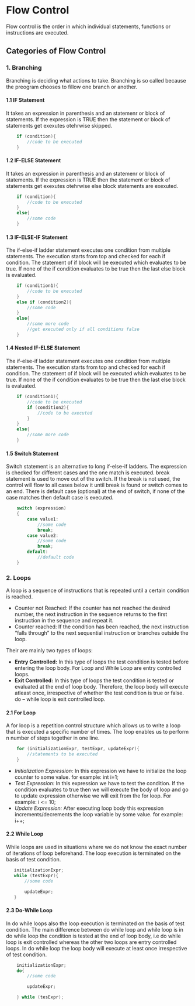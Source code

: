 # Flow Control

Flow control is the order in which individual statements, functions or instructions are executed.

## Categories of Flow Control

### 1. Branching

Branching is deciding what actions to take. Branching is so called because the preogram chooses to fillow one branch or another.

#### 1.1 IF Statement

It takes an expression in parenthesis and an statemenr or block of statements.
If the expression is TRUE then the statement or block of statements get exexutes otehrwise skipped.

```c
    if (condition){
        //code to be executed
    }
```

#### 1.2 IF-ELSE Statement

It takes an expression in parenthesis and an statemenr or block of statements.
If the expression is TRUE then the statement or block of statements get exexutes otehrwise else block statements are exexuted.

```c
    if (condition){
        //code to be executed
    }
    else{
        //some code
    }
```

#### 1.3 IF-ELSE-IF Statement

The if-else-if ladder statement executes one condition from multiple statements. The execution starts from top and checked for each if condition. The statement of if block will be executed which evaluates to be true. If none of the if condition evaluates to be true then the last else block is evaluated.

```c
    if (condition1){
        //code to be executed
    }
    else if (condition2){
        //some code
    }
    else{
        //some more code 
        //get executed only if all conditions false
    }
```

#### 1.4 Nested IF-ELSE Statement

The if-else-if ladder statement executes one condition from multiple statements. The execution starts from top and checked for each if condition. The statement of if block will be executed which evaluates to be true. If none of the if condition evaluates to be true then the last else block is evaluated.

```c
    if (condition1){
        //code to be executed
        if (condition2){
            //code to be executed
        }
    }
    else{
        //some more code 
    }
```

#### 1.5 Switch Statement

Switch statement is an alternative to long if-else-if ladders. The expression is checked for different cases and the one match is executed. break statement is used to move out of the switch. If the break is not used, the control will flow to all cases below it until break is found or switch comes to an end. There is default case (optional) at the end of switch, if none of the case matches then default case is executed.

```c
    switch (expression)
    {
        case value1:
            //some code
            break;
        case value2:
            //some code
            break;
        default:
            //default code
    }
```

### 2. Loops

 A loop is a sequence of instructions that is repeated until a certain condition is reached.

- Counter not Reached: If the counter has not reached the desired number, the next instruction in the sequence returns to the first instruction in the sequence and repeat it.
- Counter reached: If the condition has been reached, the next instruction “falls through” to the next sequential instruction or branches outside the loop.

Their are mainly two types of loops:

- **Entry Controlled:** In this type of loops the test condition is tested before entering the loop body. For Loop and While Loop are entry controlled loops.
- **Exit Controlled:** In this type of loops the test condition is tested or evaluated at the end of loop body. Therefore, the loop body will execute atleast once, irrespective of whether the test condition is true or false. do – while loop is exit controlled loop.

#### 2.1 For Loop

A for loop is a repetition control structure which allows us to write a loop that is executed a specific number of times. The loop enables us to perform n number of steps together in one line.

```c
    for (initializationExpr, testExpr, updateExpr){
        //statements to be executed
    }
```

- *Initialization Expression:* In this expression we have to initialize the loop counter to some value. for example: int i=1;
- *Test Expression:* In this expression we have to test the condition. If the condition evaluates to true then we will execute the body of loop and go to update expression otherwise we will exit from the for loop. For example: i <= 10;
- *Update Expression:* After executing loop body this expression increments/decrements the loop variable by some value. for example: i++;

#### 2.2 While Loop

 While loops are used in situations where we do not know the exact number of iterations of loop beforehand. The loop execution is terminated on the basis of test condition.

 ```c
    initializationExpr;
    while (testExpr){
        //some code

        updateExpr;
    }
 ```

#### 2.3 Do-While Loop

In do while loops also the loop execution is terminated on the basis of test condition. The main difference between do while loop and while loop is in do while loop the condition is tested at the end of loop body, i.e do while loop is exit controlled whereas the other two loops are entry controlled loops.
In do while loop the loop body will execute at least once irrespective of test condition.

```c
    initializationExpr;
    do{
        //some code

        updateExpr;

    } while (tesExpr);

```
